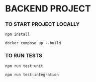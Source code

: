 # BACKEND PROJECT

### TO START PROJECT LOCALLY
`npm install`

`docker compose up --build`

### TO RUN TESTS
`npm run test:unit`

`npm run test:integration`
